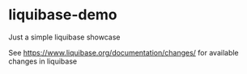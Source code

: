 # liquibase-demo
Just a simple liquibase showcase

See 
https://www.liquibase.org/documentation/changes/ 
for available changes in liquibase

